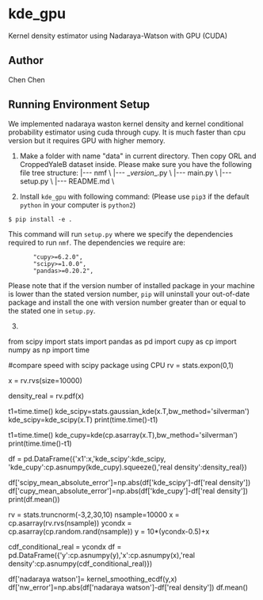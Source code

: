 ﻿
# kde_gpu

Kernel density estimator using Nadaraya-Watson with GPU (CUDA)

Author
------
Chen Chen


Running Environment Setup
------------

We implemented nadaraya waston kernel density and kernel conditional probability estimator using cuda through cupy. It is much faster than cpu version but it requires GPU with higher memory.

1. Make a folder with name "data" in current directory. Then copy ORL and CroppedYaleB dataset inside. Please make sure you have the following file tree structure:
     |--- nmf \\
     	|--- \__version__.py \\
      	|--- main.py \\
      |--- setup.py \\
      |--- README.md \\

 2. Install `kde_gpu` with following command: (Please use `pip3` if the default `python` in your computer is `python2`)

   ```
   $ pip install -e .
   ```
 This command will run  `setup.py` where we specify the dependencies required to run  `nmf`. The dependencies we require are:

           "cupy>=6.2.0",
           "scipy>=1.0.0",
           "pandas>=0.20.2",

Please note that if the version number of installed package in your machine is lower than the stated version number, `pip` will uninstall your out-of-date package and install the one with version number greater than or equal to the stated one in `setup.py`.

3. 
from scipy import stats
import pandas as pd
import cupy as cp
import numpy as np
import time

#compare speed with scipy package using CPU
rv = stats.expon(0,1)

x = rv.rvs(size=10000)

density_real = rv.pdf(x)

t1=time.time()
kde_scipy=stats.gaussian_kde(x.T,bw_method='silverman')
kde_scipy=kde_scipy(x.T)
print(time.time()-t1)

t1=time.time()
kde_cupy=kde(cp.asarray(x.T),bw_method='silverman')
print(time.time()-t1)


df = pd.DataFrame({'x1':x,'kde_scipy':kde_scipy,
                   'kde_cupy':cp.asnumpy(kde_cupy).squeeze(),'real density':density_real})

df['scipy_mean_absolute_error']=np.abs(df['kde_scipy']-df['real density'])
df['cupy_mean_absolute_error']=np.abs(df['kde_cupy']-df['real density'])
print(df.mean())


rv = stats.truncnorm(-3,2,30,10)
nsample=10000
x = cp.asarray(rv.rvs(nsample))
ycondx = cp.asarray(cp.random.rand(nsample))
y = 10*(ycondx-0.5)+x

cdf_conditional_real = ycondx
df = pd.DataFrame({'y':cp.asnumpy(y),'x':cp.asnumpy(x),'real density':cp.asnumpy(cdf_conditional_real)})

df['nadaraya watson']= kernel_smoothing_ecdf(y,x)
df['nw_error']=np.abs(df['nadaraya watson']-df['real density'])
df.mean()